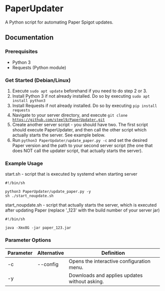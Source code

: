 # PaperUpdater
A Python script for automating Paper Spigot updates.

## Documentation
### Prerequisites
- Python 3
- Requests (Python module)

### Get Started (Debian/Linux)
1. Execute <code>sudo apt update</code> beforehand if you need to do step 2 or 3.
2. Install Python 3 if not already installed. Do so by executing <code>sudo apt install python3</code>
3. Install Requests if not already installed. Do so by executing <code>pip install requests</code>
4. Navigate to your server directory, and execute <code>git clone https://github.com/steel9/PaperUpdater.git</code>
5. Create another server script - you should have two. The first script should execute PaperUpdater, and then call the other script which actually starts the server. See example below.
6. Run <code>python3 PaperUpdater/update_paper.py -c</code> and set the desired Paper version and the path to your second server script (the one that does NOT call the updater script, that actually starts the server).


### Example Usage
start.sh - script that is executed by systemd when starting server

    #!/bin/sh

    python3 PaperUpdater/update_paper.py -y
    sh ./start_noupdate.sh
start_noupdate.sh - script that actually starts the server, which is executed after updating Paper (replace '\_123' with the build number of your server jar)

    #!/bin/sh

    java -Xmx8G -jar paper_123.jar

### Parameter Options
|Parameter|Alternative|Definition|
|---|---|---|
|-c|--config|Opens the interactive configuration menu.|
|-y||Downloads and applies updates without asking.|
